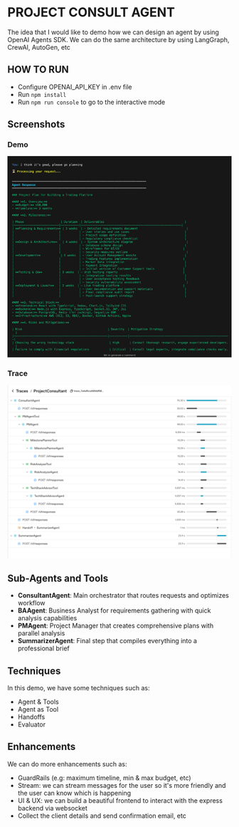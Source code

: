 

# PROJECT CONSULT AGENT

The idea that I would like to demo how we can design an agent by using OpenAI Agents SDK. We can do the same architecture by using LangGraph, CrewAI, AutoGen, etc

## HOW TO RUN
- Configure OPENAI_API_KEY in .env file
- Run `npm install`
- Run `npm run console` to go to the interactive mode

## Screenshots

### Demo
![Demo](screenshots/demo.png)

### Trace
![Trace](screenshots/trace.png)

## Sub-Agents and Tools
- **ConsultantAgent**: Main orchestrator that routes requests and optimizes workflow
- **BAAgent**: Business Analyst for requirements gathering with quick analysis capabilities
- **PMAgent**: Project Manager that creates comprehensive plans with parallel analysis
- **SummarizerAgent**: Final step that compiles everything into a professional brief

## Techniques
In this demo, we have some techniques such as:
- Agent & Tools
- Agent as Tool
- Handoffs
- Evaluator

## Enhancements
We can do more enhancements such as:
- GuardRails (e.g: maximum timeline, min & max budget, etc)
- Stream: we can stream messages for the user so it's more friendly and the user can know which is happening
- UI & UX: we can build a beautiful frontend to interact with the express backend via websocket
- Collect the client details and send confirmation email, etc

